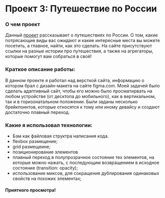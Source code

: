 # Проект 3: Путешествие по России

### О чем проект

Данный [проект](https://valeriiBorisenko.github.io/russian-travel/index.html "Путешествие по России") рассказывает о путешествиях по России. О том, какие потрясающие виды вас ожидают и какие интересные места вы можете посетить, а главное, найти, как это сделать. На сайте присутствуют ссылки на разные истории про путешествия, а также на агрегаторы, которые помогут вам собраться в своё!

### Краткое описание работы:

В данном проекте я работал над версткой сайта, информацию о котором брал с дизайн-макета на сайте figma.com. Моей задачей было сделать адаптивный сайт, чтобы его можно было просматирвать на любом устройстве (от десктопа до мобильного), как в вертикальном, так и в горизонатальном положении. Были заданы несколько брейкпоинтов, которые относятся к тому или иному девайсу и создают достаточно плавный переход.

### Какие я использовал технологии:

- Бэм как файловая структра написания кода.
- flеxbox размещение;
- grid размещеине;
- позиционирование элементов
- плавный переход в полупрозрачное состояние тех элементов, на которые можно нажать, с последующим возвращением в исходное состояние (transition: opacity);
- использование миксов, для сокращения дублирования одинаковых свойств на похожих элементах;

#### Приятного просмотра!

